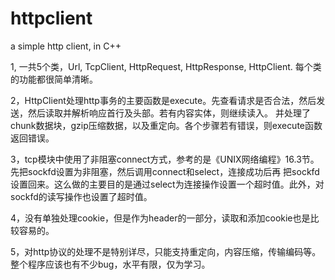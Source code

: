 httpclient
==========

a simple http client, in C++ 

1, 一共5个类，Url, TcpClient, HttpRequest, HttpResponse, HttpClient. 每个类的功能都很简单清晰。

2，HttpClient处理http事务的主要函数是execute。先查看请求是否合法，然后发送，然后读取并解析响应首行及头部。若有内容实体，则继续读入。
   并处理了chunk数据块，gzip压缩数据，以及重定向。各个步骤若有错误，则execute函数返回错误。
   
3，tcp模块中使用了非阻塞connect方式，参考的是《UNIX网络编程》16.3节。先把sockfd设置为非阻塞，然后调用connect和select，连接成功后再
   把sockfd设置回来。这么做的主要目的是通过select为连接操作设置一个超时值。此外，对sockfd的读写操作也设置了超时值。
   
4，没有单独处理cookie，但是作为header的一部分，读取和添加cookie也是比较容易的。

5，对http协议的处理不是特别详尽，只能支持重定向，内容压缩，传输编码等。整个程序应该也有不少bug，水平有限，仅为学习。